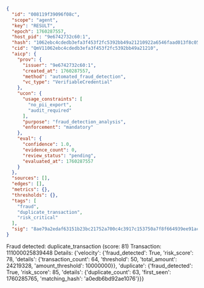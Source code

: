 ```json
{
  "id": "008119f39096f08c",
  "scope": "agent",
  "key": "RESULT",
  "epoch": 1760287557,
  "host_pid": "9e6742732c60:1",
  "hash": "1062ebc4cdedb3efa3f453f2fc5392bb49a21210922a6546faad013f8c05cae8",
  "cid": "QmV11062ebc4cdedb3efa3f453f2fc5392bb49a21210",
  "aicp": {
    "prov": {
      "issuer": "9e6742732c60:1",
      "created_at": 1760287557,
      "method": "automated_fraud_detection",
      "vc_type": "VerifiableCredential"
    },
    "ucon": {
      "usage_constraints": [
        "no_pii_export",
        "audit_required"
      ],
      "purpose": "fraud_detection_analysis",
      "enforcement": "mandatory"
    },
    "eval": {
      "confidence": 1.0,
      "evidence_count": 0,
      "review_status": "pending",
      "evaluated_at": 1760287557
    }
  },
  "sources": [],
  "edges": [],
  "metrics": {},
  "thresholds": {},
  "tags": [
    "fraud",
    "duplicate_transaction",
    "risk_critical"
  ],
  "sig": "8ae79a2edaf63151b23bc21752a700c4c3917c153750a7f8f664939ee91acdae"
}
```

Fraud detected: duplicate_transaction (score: 81)
Transaction: 111000025839448
Details: {'velocity': {'fraud_detected': True, 'risk_score': 78, 'details': {'transaction_count': 64, 'threshold': 50, 'total_amount': 24219328, 'amount_threshold': 10000000}}, 'duplicate': {'fraud_detected': True, 'risk_score': 85, 'details': {'duplicate_count': 63, 'first_seen': 1760285765, 'matching_hash': 'a0edb6bd92ae1076'}}}